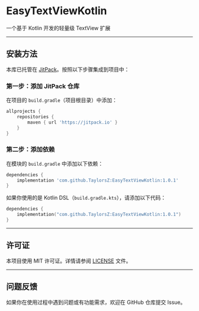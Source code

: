 
# EasyTextViewKotlin 

一个基于 Kotlin 开发的轻量级 TextView 扩展


---

## 安装方法  

本库已托管在 [JitPack](https://jitpack.io)。按照以下步骤集成到项目中：  

### 第一步：添加 JitPack 仓库  
在项目的 `build.gradle`（项目根目录）中添加：  
```groovy  
allprojects {  
    repositories {  
        maven { url 'https://jitpack.io' }  
    }  
}  
```

### 第二步：添加依赖  
在模块的 `build.gradle` 中添加以下依赖：  

```groovy  
dependencies {  
    implementation 'com.github.TaylorsZ:EasyTextViewKotlin:1.0.1'  
}  
```  

如果你使用的是 Kotlin DSL（`build.gradle.kts`），请添加以下代码：  

```kotlin  
dependencies {  
    implementation("com.github.TaylorsZ:EasyTextViewKotlin:1.0.1")  
}  
```  


---

## 许可证  
本项目使用 MIT 许可证。详情请参阅 [LICENSE](LICENSE) 文件。  

---

## 问题反馈  
如果你在使用过程中遇到问题或有功能需求，欢迎在 GitHub 仓库提交 Issue。  
